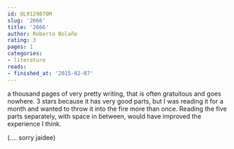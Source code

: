 ```yaml
---
id: OL9129070M
slug: '2666'
title: '2666'
author: Roberto Bolaño
rating: 3
pages: 1
categories:
- literature
reads:
- finished_at: '2015-02-07'
---
```

a thousand pages of very pretty writing, that is often gratuitous and goes nowhere. 3 stars because it has very good parts, but I was reading it for a month and wanted to throw it into the fire more than once. Reading the five parts separately, with space in between, would have improved the experience I think.

(.... sorry jaidee)
